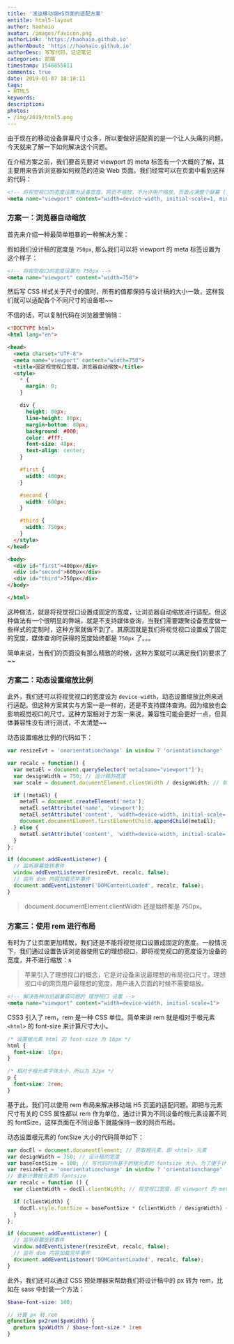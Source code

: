 ```yaml
---
title: '浅谈移动端H5页面的适配方案'
entitle: html5-layout
author: haohaio
avatar: /images/favicon.png
authorLink: 'https://haohaio.github.io'
authorAbout: 'https://haohaio.github.io'
authorDesc: 写写代码，记记笔记
categories: 前端
timestamp: 1546855811
comments: true
date: 2019-01-07 18:10:11
tags:
- HTML5
keywords:
description:
photos:
- /img/2019/html5.png
---
```


由于现在的移动设备屏幕尺寸众多，所以要做好适配真的是一个让人头痛的问题。今天就来了解一下如何解决这个问题。

在介绍方案之前，我们要首先要对 viewport 的 meta 标签有一个大概的了解，其主要用来告诉浏览器如何规范的渲染 Web 页面。我们经常可以在页面中看到这样的代码：

```html
<!-- 将视觉视口的宽度设置为设备宽度。网页不缩放，不允许用户缩放。页面占满整个屏幕 (适配“刘海”屏)。-->
<meta name="viewport" content="width=device-width, initial-scale=1, minimum-scale=1, maximum-scale=1, user-scalable=no, viewport-fit=cover"/>
```

### 方案一：浏览器自动缩放

首先来介绍一种最简单粗暴的一种解决方案：

假如我们设计稿的宽度是 `750px`, 那么我们可以将 viewport 的 meta 标签设置为这个样子：

```html
<!-- 将视觉视口的宽度设置为 750px -->
<meta name="viewport" content="width=750">
```

然后写 CSS 样式关于尺寸的值时，所有的值都保持与设计稿的大小一致，这样我们就可以适配各个不同尺寸的设备啦~~

不信的话，可以复制代码在浏览器里悄悄：

```html
<!DOCTYPE html>
<html lang="en">

<head>
  <meta charset="UTF-8">
  <meta name="viewport" content="width=750">
  <title>固定视觉视口宽度，浏览器自动缩放</title>
  <style>
    * {
      margin: 0;
    }

    div {
      height: 80px;
      line-height: 80px;
      margin-bottom: 80px;
      background: #000;
      color: #fff;
      font-size: 48px;
      text-align: center;
    }

    #first {
      width: 400px;
    }

    #second {
      width: 600px;
    }

    #third {
      width: 750px;
    }
  </style>
</head>

<body>
  <div id="first">400px</div>
  <div id="second">600px</div>
  <div id="third">750px</div>
</body>

</html>
```

这种做法，就是将视觉视口设置成固定的宽度，让浏览器自动缩放进行适配。但这种做法有一个很明显的弊端，就是不支持媒体查询，当我们需要跟聚设备宽度做一些样式的定制时，这种方案就做不到了。其原因就是我们将视觉视口设置成了固定的宽度，媒体查询时获得的宽度始终都是 `750px` 了。。。

简单来说，当我们的页面没有那么精致的时候，这种方案就可以满足我们的要求了~~

### 方案二：动态设置缩放比例

此外，我们还可以将视觉视口的宽度设为 `device-width`，动态设置缩放比例来进行适配。但这种方案其实与方案一是一样的，还是不支持媒体查询。因为缩放也会影响视觉视口的尺寸。这种方案相对于方案一来说，兼容性可能会更好一点，但具体兼容性没有进行测试，不太清楚~~

动态设置缩放比例的代码如下：

```javascript
var resizeEvt = 'onorientationchange' in window ? 'orientationchange' : 'resize';

var recalc = function() {
  var metaEl = document.querySelector('meta[name="viewport"]');
  var designWidth = 750; // 设计稿的宽度
  var scale = document.documentElement.clientWidth / designWidth; // 视觉视口宽度与设计稿宽度的比例

  if (!metaEl) {
    metaEl = document.createElement('meta');
    metaEl.setAttribute('name', 'viewport');
    metaEl.setAttribute('content', 'width=device-width, initial-scale=' + scale + ', maximum-scale=' + scale + ', minimum-scale=' + scale + ', user-scalable=no', 'viewport-fit=cover');
    document.documentElement.firstElementChild.appendChild(metaEl);
  } else {
    metaEl.setAttribute('content', 'width=device-width, initial-scale=' + scale + ', minimum-scale=' + scale + ', maximum-scale=' + scale + ', user-scalable=no', 'viewport-fit=cover');
  }
};

if (document.addEventListener) {
  // 监听屏幕旋转事件
  window.addEventListener(resizeEvt, recalc, false);
  // 监听 dom 内容加载完毕事件
  document.addEventListener('DOMContentLoaded', recalc, false);
}
```

> document.documentElement.clientWidth 还是始终都是 750px。

### 方案三：使用 rem 进行布局

有时为了让页面更加精致，我们还是不能将视觉视口设置成固定的宽度。一般情况下，我们通过设置告诉浏览器使用它的理想视口，即将视觉视口的宽度设为设备的宽度，并不进行缩放：s

> 苹果引入了理想视口的概念，它是对设备来说最理想的布局视口尺寸。理想视口中的网页用户最理想的宽度，用户进入页面的时候不需要缩放。

```html
<!-- 解决各种浏览器兼容问题的 理想视口 设置 -->
<meta name="viewport" content="width=device-width, initial-scale=1">
```

CSS3 引入了 rem，rem 是一种 CSS 单位。简单来讲 rem 就是相对于根元素 `<html>` 的 font-size 来计算尺寸大小。

```css
/* 设置根元素 html 的 font-size 为 16px */
html {
  font-size: 16px;
}

/* 相对于根元素字体大小，所以为 32px */
p {
  font-size: 2rem;
}
```

基于此，我们可以使用 rem 布局来解决移动端 H5 页面的适配问题。即把与元素尺寸有关的 CSS 属性都以 rem 作为单位，通过计算为不同设备的根元素设置不同的 fontSize，这样页面在不同设备下就能保持一致的网页布局。

动态设置根元素的 fontSize 大小的代码简单如下：

```javascript
var docEl = document.documentElement; // 获取根元素，即 <html> 元素
var designWidth = 750; // 设计稿的宽度
var baseFontSize = 100; // 写代码时所基于的根元素的 fontsize 大小。为了便于计算，设为 100
var resizeEvt = 'onorientationchange' in window ? 'orientationchange' : 'resize';
// 重新计算根元素的 fontsize
var recalc = function () {
  var clientWidth = docEl.clientWidth; // 视觉视口宽度，即 viewport 的 meta 标签中 width 所设置的值 (device-width) * 缩放比例

  if (clientWidth) {
    docEl.style.fontSize = baseFontSize * (clientWidth / designWidth) + 'px';
  }
};

if (document.addEventListener) {
  // 监听屏幕旋转事件
  window.addEventListener(resizeEvt, recalc, false);
  // 监听 dom 内容加载完毕事件
  document.addEventListener('DOMContentLoaded', recalc, false);
}
```

此外，我们还可以通过 CSS 预处理器来帮助我们将设计稿中的 px 转为 rem，比如在 sass 中封装一个方法：

```scss
$base-font-size: 100;

// 计算 px 转 rem
@function px2rem($pxWidth) {
  @return $pxWidth / $base-font-size * 1rem
}
```
